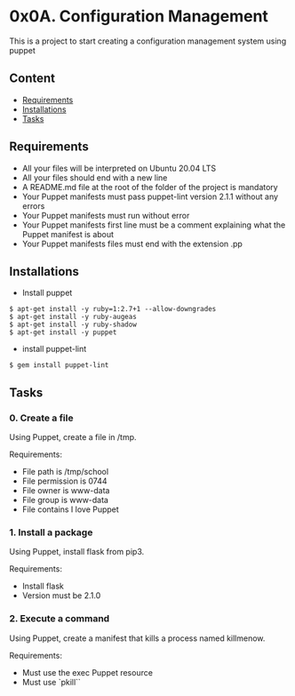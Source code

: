 # 0x0A. Configuration Management

This is a project to start creating a configuration management system using puppet


## Content
- [Requirements](#requirements)
- [Installations](#installations)
- [Tasks](#tasks)

## Requirements
- All your files will be interpreted on Ubuntu 20.04 LTS
- All your files should end with a new line
- A README.md file at the root of the folder of the project is mandatory
- Your Puppet manifests must pass puppet-lint version 2.1.1 without any errors
- Your Puppet manifests must run without error
- Your Puppet manifests first line must be a comment explaining what the Puppet manifest is about
- Your Puppet manifests files must end with the extension .pp

## Installations
- Install puppet

```
$ apt-get install -y ruby=1:2.7+1 --allow-downgrades
$ apt-get install -y ruby-augeas
$ apt-get install -y ruby-shadow
$ apt-get install -y puppet
```

- install puppet-lint
```
$ gem install puppet-lint
```

## Tasks
### 0. Create a file

Using Puppet, create a file in /tmp.

Requirements:

- File path is /tmp/school
- File permission is 0744
- File owner is www-data
- File group is www-data
- File contains I love Puppet


### 1. Install a package
Using Puppet, install flask from pip3.

Requirements:

- Install flask
- Version must be 2.1.0


### 2. Execute a command
Using Puppet, create a manifest that kills a process named killmenow.

Requirements:

- Must use the exec Puppet resource
- Must use `pkill``